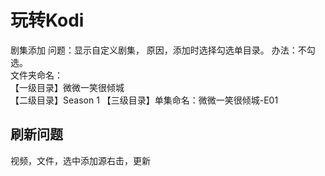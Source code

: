 # 玩转Kodi

剧集添加
问题：显示自定义剧集， 原因，添加时选择勾选单目录。  办法：不勾选。   
文件夹命名：  
            【一级目录】微微一笑很倾城   
            【二级目录】Season 1
            【三级目录】单集命名：微微一笑很倾城-E01   
            
## 刷新问题
视频，文件，选中添加源右击，更新
